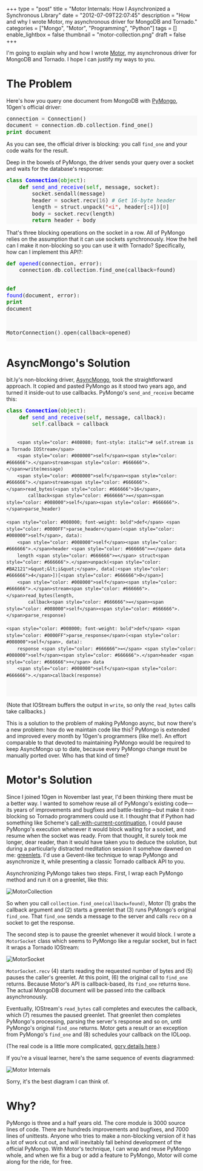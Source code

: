 +++
type = "post"
title = "Motor Internals: How I Asynchronized a Synchronous Library"
date = "2012-07-09T22:07:45"
description = "How and why I wrote Motor, my asynchronous driver for MongoDB and Tornado."
categories = ["Mongo", "Motor", "Programming", "Python"]
tags = []
enable_lightbox = false
thumbnail = "motor-collection.png"
draft = false
+++

<p>I'm going to explain why and how I wrote <a href="/motor/">Motor</a>, my asynchronous driver for MongoDB and Tornado. I hope I can justify my ways to you.</p>
<h1 id="the-problem">The Problem</h1>
<p>Here's how you query one document from MongoDB with <a href="http://pypi.python.org/pypi/pymongo/">PyMongo</a>, 10gen's official driver:</p>
<div class="codehilite" style="background: #f8f8f8"><pre style="line-height: 125%">connection <span style="color: #666666">=</span> Connection()
document <span style="color: #666666">=</span> connection<span style="color: #666666">.</span>db<span style="color: #666666">.</span>collection<span style="color: #666666">.</span>find_one()
<span style="color: #008000; font-weight: bold">print</span> document
</pre></div>


<p>As you can see, the official driver is blocking: you call <code>find_one</code> and your code waits for the result.</p>
<p>Deep in the bowels of PyMongo, the driver sends your query over a socket and waits for the database's response:</p>
<div class="codehilite" style="background: #f8f8f8"><pre style="line-height: 125%"><span style="color: #008000; font-weight: bold">class</span> <span style="color: #0000FF; font-weight: bold">Connection</span>(<span style="color: #008000">object</span>):
    <span style="color: #008000; font-weight: bold">def</span> <span style="color: #0000FF">send_and_receive</span>(<span style="color: #008000">self</span>, message, socket):
        socket<span style="color: #666666">.</span>sendall(message)
        header <span style="color: #666666">=</span> socket<span style="color: #666666">.</span>recv(<span style="color: #666666">16</span>) <span style="color: #408080; font-style: italic"># Get 16-byte header</span>
        length <span style="color: #666666">=</span> struct<span style="color: #666666">.</span>unpack(<span style="color: #BA2121">&quot;&lt;i&quot;</span>, header[:<span style="color: #666666">4</span>])[<span style="color: #666666">0</span>]
        body <span style="color: #666666">=</span> socket<span style="color: #666666">.</span>recv(length)
        <span style="color: #008000; font-weight: bold">return</span> header <span style="color: #666666">+</span> body
</pre></div>


<p>That's three blocking operations on the socket in a row. All of PyMongo relies on the assumption that it can use sockets synchronously. How the hell can I make it non-blocking so you can use it with Tornado? Specifically, how can I implement this API?:</p>
<div class="codehilite" style="background: #f8f8f8"><pre style="line-height: 125%"><span style="color: #008000; font-weight: bold">def</span> <span style="color: #0000FF">opened</span>(connection, error):
    connection<span style="color: #666666">.</span>db<span style="color: #666666">.</span>collection<span style="color: #666666">.</span>find_one(callback<span style="color: #666666">=</span>found)

<span style="color: #008000; font-weight: bold">def</span> <span style="color: #0000FF">found</span>(document, error):
    <span style="color: #008000; font-weight: bold">print</span> document

MotorConnection()<span style="color: #666666">.</span>open(callback<span style="color: #666666">=</span>opened)
</pre></div>


<h1 id="asyncmongos-solution">AsyncMongo's Solution</h1>
<p>bit.ly's non-blocking driver, <a href="https://github.com/bitly/asyncmongo">AsyncMongo</a>, took the straightforward approach. It copied and pasted PyMongo as it stood two years ago, and turned it inside-out to use callbacks. PyMongo's <code>send_and_receive</code> became this:</p>
<div class="codehilite" style="background: #f8f8f8"><pre style="line-height: 125%"><span style="color: #008000; font-weight: bold">class</span> <span style="color: #0000FF; font-weight: bold">Connection</span>(<span style="color: #008000">object</span>):
    <span style="color: #008000; font-weight: bold">def</span> <span style="color: #0000FF">send_and_receive</span>(<span style="color: #008000">self</span>, message, callback):
        <span style="color: #008000">self</span><span style="color: #666666">.</span>callback <span style="color: #666666">=</span> callback

        <span style="color: #408080; font-style: italic"># self.stream is a Tornado IOStream</span>
        <span style="color: #008000">self</span><span style="color: #666666">.</span>stream<span style="color: #666666">.</span>write(message)
        <span style="color: #008000">self</span><span style="color: #666666">.</span>stream<span style="color: #666666">.</span>read_bytes(<span style="color: #666666">16</span>,
            callback<span style="color: #666666">=</span><span style="color: #008000">self</span><span style="color: #666666">.</span>parse_header)

    <span style="color: #008000; font-weight: bold">def</span> <span style="color: #0000FF">parse_header</span>(<span style="color: #008000">self</span>, data):
        <span style="color: #008000">self</span><span style="color: #666666">.</span>header <span style="color: #666666">=</span> data
        length <span style="color: #666666">=</span> struct<span style="color: #666666">.</span>unpack(<span style="color: #BA2121">&quot;&lt;i&quot;</span>, data[:<span style="color: #666666">4</span>])[<span style="color: #666666">0</span>]
        <span style="color: #008000">self</span><span style="color: #666666">.</span>stream<span style="color: #666666">.</span>read_bytes(length,
            callback<span style="color: #666666">=</span><span style="color: #008000">self</span><span style="color: #666666">.</span>parse_response)

    <span style="color: #008000; font-weight: bold">def</span> <span style="color: #0000FF">parse_response</span>(<span style="color: #008000">self</span>, data):
        response <span style="color: #666666">=</span> <span style="color: #008000">self</span><span style="color: #666666">.</span>header <span style="color: #666666">+</span> data
        <span style="color: #008000">self</span><span style="color: #666666">.</span>callback(response)
</pre></div>


<p>(Note that IOStream buffers the output in <code>write</code>, so only the <code>read_bytes</code> calls take callbacks.)</p>
<p>This is a solution to the problem of making PyMongo async, but now there's a new problem: how do we maintain code like this? PyMongo is extended and improved every month by 10gen's programmers (like me!). An effort comparable to that devoted to maintaining PyMongo would be required to keep AsyncMongo up to date, because every PyMongo change must be manually ported over. Who has that kind of time?</p>
<h1 id="motors-solution">Motor's Solution</h1>
<p>Since I joined 10gen in November last year, I'd been thinking there must be a better way. I wanted to somehow reuse all of PyMongo's existing code&mdash;its years of improvements and bugfixes and battle-testing&mdash;but make it non-blocking so Tornado programmers could use it. I thought that if Python had something like Scheme's <a href="http://en.wikipedia.org/wiki/Call-with-current-continuation">call-with-current-continuation</a>, I could pause PyMongo's execution whenever it would block waiting for a socket, and resume when the socket was ready. From that thought, it surely took me longer, dear reader, than it would have taken you to deduce the solution, but during a particularly distracted meditation session it somehow dawned on me: <a href="http://pypi.python.org/pypi/greenlet">greenlets</a>. I'd use a Gevent-like technique to wrap PyMongo and asynchronize it, while presenting a classic Tornado callback API to you.</p>
<p>Asynchronizing PyMongo takes two steps. First, I wrap each PyMongo method and run it on a greenlet, like this:</p>
<p><img style="display:block; margin-left:auto; margin-right:auto;" src="motor-collection.png" alt="MotorCollection" title="motor-collection.png" border="0"   /></p>
<p>So when you call <code>collection.find_one(callback=found)</code>, Motor (1) grabs the callback argument and (2) starts a greenlet that (3) runs PyMongo's original <code>find_one</code>. That <code>find_one</code> sends a message to the server and calls <code>recv</code> on a socket to get the response.</p>
<p>The second step is to pause the greenlet whenever it would block. I wrote a <code>MotorSocket</code> class which seems to PyMongo like a regular socket, but in fact it wraps a Tornado IOStream:</p>
<p><img style="display:block; margin-left:auto; margin-right:auto;" src="motor-socket.png" alt="MotorSocket" title="motor-socket.png" border="0"   /></p>
<p><code>MotorSocket.recv</code> (4) starts reading the requested number of bytes and (5) pauses the caller's greenlet. At this point, (6) the original call to <code>find_one</code> returns. Because Motor's API is callback-based, its <code>find_one</code> returns <code>None</code>. The actual MongoDB document will be passed into the callback asynchronously.</p>
<p>Eventually, IOStream's <code>read_bytes</code> call completes and executes the callback, which (7) resumes the paused greenlet. That greenlet then completes PyMongo's processing, parsing the server's response and so on, until PyMongo's original <code>find_one</code> returns. Motor gets a result or an exception from PyMongo's <code>find_one</code> and (8) schedules your callback on the IOLoop.</p>
<p>(The real code is a little more complicated, <a href="https://github.com/mongodb/motor/blob/0.5/motor/frameworks/tornado.py#L288">gory details here</a>.)</p>
<p>If you're a visual learner, here's the same sequence of events diagrammed:</p>
<p><img style="display:block; margin-left:auto; margin-right:auto;" src="motor-internals.png" alt="Motor Internals" title="motor-internals.png" border="0"   /></p>
<p>Sorry, it's the best diagram I can think of.</p>
<h1 id="why">Why?</h1>
<p>PyMongo is three and a half years old. The core module is 3000 source lines of code. There are hundreds improvements and bugfixes, and 7000 lines of unittests. Anyone who tries to make a non-blocking version of it has a lot of work cut out, and will inevitably fall behind development of the official PyMongo. With Motor's technique, I can wrap and reuse PyMongo whole, and when we fix a bug or add a feature to PyMongo, Motor will come along for the ride, for free.</p>
    